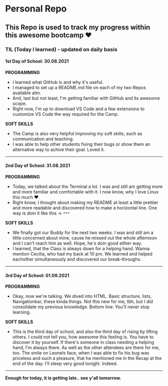 # Personal Repo

## This Repo is used to track my progress within this awesome bootcamp ♥️

### TIL (Today I learned) - updated on daily basis
#### 1st Day of School: 30.08.2021

**PROGRAMMING**
- I learned what GitHub is and why it's useful. 
- I managed to set up a README.md file on each of my two Repos available atm.
- And, last but not least, I'm getting familiar with GitHub and its awesome scope.
- Right now, I'm up to download VS Code and a few extensions to customize VS Code the way required for the Camp.

**SOFT SKILLS**
- The Camp is also very helpful improving my soft skills, such as communication and teaching.
- I was able to help other students fixing their bugs or show them an alternative way to achive their goal. Loved it.

***

#### 2nd Day of School: 31.08.2021

**PROGRAMMING**
- Today, we talked about the Terminal a lot. I was and still am getting more and more familiar and comfortable with it. I now know, why I love Linux this much ❤️.
- Right know, I thought about making my README at least a little prettier and more readable and discovered how to make a horizontal line. One way is doin it like this -> `***`

**SOFT SKILLS**
- We finally got our Buddy for the next two weeks. I was and still am a little concerned about mine, cause he missed out the whole afternoon and I can't reach him as well. Hope, he's doin good either way.
- I learned, that the Class is always down for a helping hand. Wanna mention Cecilia, who had my back at 10 pm. We learned and helped eachother simultaneously and discovered our break-throughs.

***

#### 3rd Day of School: 01.09.2021

**PROGRAMMING**
- Okay, now we're talking. We dived into HTML. Basic structure, lists, Navigationbar, these kinda things. Not this new for me, tbh, but I did consolidate my previous knowledge. Bottom line: You'll never stop learning.

**SOFT SKILLS**
- This is the third day of school, and also the third day of rising by lifting others. I could not tell you, how awesome this feeling is. You have to discover it by yourself. If there's someone in class needing a helping hand, I'm always there. As well as the other attendees are there for me, too. The smile on Leonels face, when I was able to fix his bug was priceless and such a pleasure, that he mentioned me in the Recap at the end of the day. I'll sleep very good tonight. Indeed.

***

**Enough for today, it is getting late.. see y'all tomorrow.**
